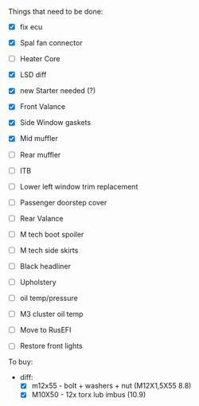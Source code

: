 Things that need to be done:
- [x] fix ecu
- [x] Spal fan connector
- [ ] Heater Core
- [x] LSD diff
- [x] new Starter needed (?)
- [x] Front Valance
- [x] Side Window gaskets
- [x] Mid muffler
- [ ] Rear muffler
- [ ] ITB
- [ ] Lower left window trim replacement
- [ ] Passenger doorstep cover
- [ ] Rear Valance
- [ ] M tech boot spoiler
- [ ] M tech side skirts
- [ ] Black headliner
- [ ] Upholstery
- [ ] oil temp/pressure
- [ ] M3 cluster oil temp
- [ ] Move to RusEFI
- [ ] Restore front lights


To buy:
- diff:
  - [x] m12x55 - bolt + washers + nut (M12X1,5X55 8.8)
  - [x] M10X50 - 12x torx lub imbus (10.9)
